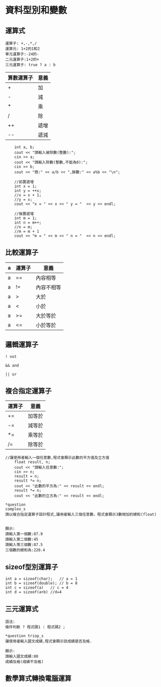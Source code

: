 # 資料型別和變數
## 運算式

```
運算子: +,-,*,/
運算元: 1+2的1和2
單元運算子:-24的-
二元運算子:1+2的+
三元運算子: true ? a : b
```


算數運算子|意義|
-----|----|
+| 加 |
-| 減 |
*|乘|
/|除|
++|遞增|
--|遞減|





```
	int a, b;
	cout << "請輸入被除數(整數):";
	cin >> a;
	cout << "請輸入除數(整數,不能為0):";
	cin >> b;
	cout << "商:" << a/b << ",餘數:" << a%b << "\n";

	//前置遞增
	int x = 1;
	int y = ++x;
	//x = x + 1;
	//y = x;
	cout << "x = " << x << " y = "  << y << endl;

	//後置遞增
	int m = 1;
	int n = m++;
	//n = m;
	//m = m + 1
	cout << "m = " << m << " n = "  << n << endl;
```
## 比較運算子
a| 運算子 | 意義 
-|---|--- 
a|== | 內容相等 
a|!= | 內容不相等 
a|> | 大於 
a|< | 小於 
a|>= | 大於等於 
a|<= | 小於等於 



## 邏輯運算子 

```
! not

&& and

|| or
```

## 複合指定運算子
 運算子 | 意義 
---|--- 
+= | 加等於 
-= | 減等於 
*= | 乘等於 
/= | 除等於 


	//讓使用者輸入一個任意數,程式會顯示此數的平方值及立方值
		float result, n;
		cout << "請輸入任意數:";
		cin >> n;
		result = n;
		result *= n;
		cout << "此數的平方為:" << result << endl;
		result *= n;
		cout << "此數的立方為:" << result << endl;


```
*question
complex_s
請以複合指定運算子設計程式,讓用者輸入三個任意數，程式會顯示3數相加的總和(float)


顯示:
請輸入第一個數:87.9
請輸入第二個數:45
請輸入等三個數:87.5
三個數的總和為:220.4
```

## sizeof型別運算子
```
int a = sizeof(char);   // a = 1
int b = sizeof(double); // b = 8
int c = sizeof(a)	// c = 4
int d = sizeof(a+b) //d=4
```

## 三元運算式
```
語法:
條件判斷 ? 程式碼1 : 程式碼2 ;
```

```
*question triop_s
讓使用者輸入國文成績,程式會顯示該成績是否及格. 

顯示:
請輸入國文成績:80
成績及格(成績不及格)
```

## 數學算式轉換電腦運算